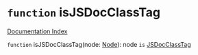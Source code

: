 # `function` isJSDocClassTag

[Documentation Index](../README.md)

`function` isJSDocClassTag(node: [Node](../interface.Node/README.md)): node `is` [JSDocClassTag](../interface.JSDocClassTag/README.md)